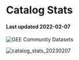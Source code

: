 # Catalog Stats

#### Last updated 2022-02-07

![GEE Community Datasets](https://img.shields.io/endpoint?url=https://gist.githubusercontent.com/samapriya/34bc0c1280d475d3a69e3b60a706226e/raw/community.json)

![catalog_stats_20230207](https://user-images.githubusercontent.com/6677629/217186111-a6bb77ba-89f3-48fd-9f13-9b3ea43a5e83.PNG)
